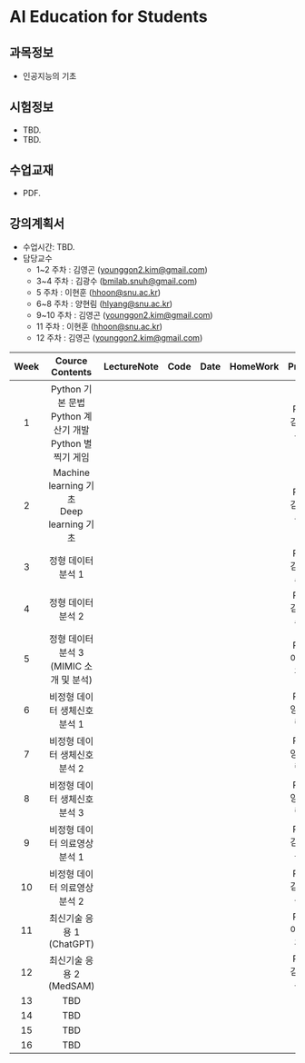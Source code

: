 # AI Education for Students

## 과목정보
- 인공지능의 기초
  
## 시험정보
- TBD.
- TBD.

## 수업교재
- PDF.

## 강의계획서
- 수업시간: TBD. 
- 담당교수
  - 1~2 주차 : 김영곤 (younggon2.kim@gmail.com)
  - 3~4 주차 : 김광수 (bmilab.snuh@gmail.com)
  - 5 주차 : 이현훈 (hhoon@snu.ac.kr)
  - 6~8 주차 : 양현림 (hlyang@snu.ac.kr)
  - 9~10 주차 : 김영곤 (younggon2.kim@gmail.com)
  - 11 주차 : 이현훈 (hhoon@snu.ac.kr)
  - 12 주차 : 김영곤 (younggon2.kim@gmail.com)

| Week | Cource Contents | LectureNote | Code | Date | HomeWork | Prof. |
|:---:|:---:|:---:|:---:|:---:|:---:|:---:|
| 1 | Python 기본 문법 <br> Python 계산기 개발 <br> Python 별찍기 게임|  | |  | | Pf. 김영곤 |
| 2 | Machine learning 기초 <br> Deep learning 기초 |  | |  | | Pf. 김영곤 |
| 3 | 정형 데이터 분석 1 |  | |  |  | Pf. 김광수 |
| 4 | 정형 데이터 분석 2 |  | |  |  | Pf. 김광수 |
| 5 | 정형 데이터 분석 3 <br> (MIMIC 소개 및 분석) |  | |  |  | Pf. 이현훈 |
| 6 | 비정형 데이터 생체신호 분석 1 |  | |  |  | Pf. 양현림 |
| 7 | 비정형 데이터 생체신호 분석 2 |  | |  |  | Pf. 양현림 |
| 8 | 비정형 데이터 생체신호 분석 3 |  | |  |  | Pf. 양현림 |
| 9 | 비정형 데이터 의료영상 분석 1 |  | |  |  | Pf. 김영곤 |
| 10 | 비정형 데이터 의료영상 분석 2 |  | |  |  | Pf. 김영곤 |
| 11 | 최신기술 응용 1 (ChatGPT) |  | |  |  | Pf. 이현훈 |
| 12 | 최신기술 응용 2 (MedSAM) |  | |  |  | Pf. 김영곤 |
| 13 | TBD |  | |  |  |  |
| 14 | TBD |  | |  |  |  |
| 15 | TBD |  | |  |  |  |
| 16 | TBD |  | |  |  |  |


